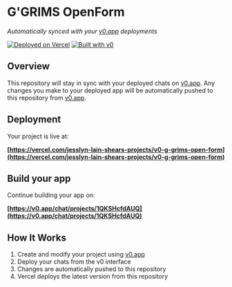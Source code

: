 # G'GRIMS OpenForm

*Automatically synced with your [v0.app](https://v0.app) deployments*

[![Deployed on Vercel](https://img.shields.io/badge/Deployed%20on-Vercel-black?style=for-the-badge&logo=vercel)](https://vercel.com/jesslyn-lain-shears-projects/v0-g-grims-open-form)
[![Built with v0](https://img.shields.io/badge/Built%20with-v0.app-black?style=for-the-badge)](https://v0.app/chat/projects/1QKSHcfdAUQ)

## Overview

This repository will stay in sync with your deployed chats on [v0.app](https://v0.app).
Any changes you make to your deployed app will be automatically pushed to this repository from [v0.app](https://v0.app).

## Deployment

Your project is live at:

**[https://vercel.com/jesslyn-lain-shears-projects/v0-g-grims-open-form](https://vercel.com/jesslyn-lain-shears-projects/v0-g-grims-open-form)**

## Build your app

Continue building your app on:

**[https://v0.app/chat/projects/1QKSHcfdAUQ](https://v0.app/chat/projects/1QKSHcfdAUQ)**

## How It Works

1. Create and modify your project using [v0.app](https://v0.app)
2. Deploy your chats from the v0 interface
3. Changes are automatically pushed to this repository
4. Vercel deploys the latest version from this repository